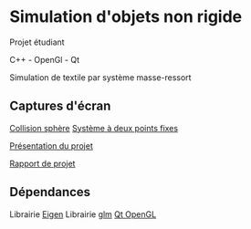 # Simulation d'objets non rigide

Projet étudiant

C++ - OpenGl - Qt

Simulation de textile par système masse-ressort

## Captures d'écran

[Collision sphère](https://github.com/nicolas-lcn/cloth-simulation/blob/main/docs/sms-ie-sphere.png)
[Système à deux points fixes](https://github.com/nicolas-lcn/cloth-simulation/blob/main/docs/sms-implicit-euler.png)

[Présentation du projet](https://docs.google.com/presentation/d/1H_Ai7J7kOgogNO08w1O0XsqPhlLu-FxFmBN8GmM1AgM/edit?usp=sharing)

[Rapport de projet](https://github.com/nicolas-lcn/cloth-simulation/blob/main/docs/PROJET3D_LUCIANI.pdf)

## Dépendances

Librairie [Eigen](https://eigen.tuxfamily.org/) 
Librairie [glm](https://github.com/g-truc/glm)
[Qt OpenGL](https://doc.qt.io/qt-6/qtopengl-index.html)



